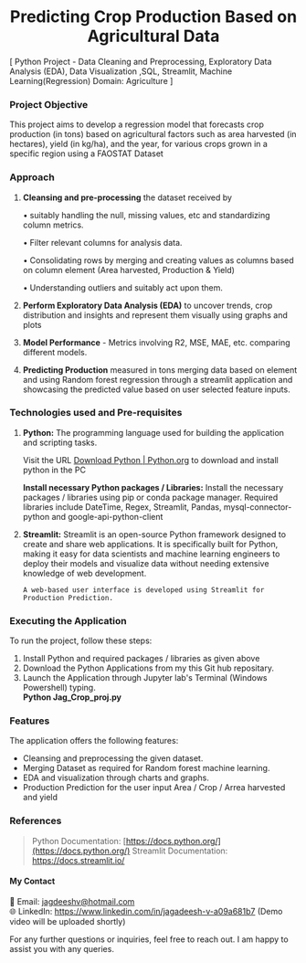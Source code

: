 <h1 align="center">
Predicting Crop Production Based on Agricultural Data
</h1>
[ Python Project - Data Cleaning and Preprocessing, Exploratory Data Analysis (EDA), Data Visualization ,SQL, Streamlit, Machine Learning(Regression) Domain: Agriculture ]

### Project Objective
This project aims to develop a regression model that forecasts crop production (in tons) based on agricultural factors such as area harvested (in hectares), yield (in kg/ha), and the year, for various crops grown in a specific region using a FAOSTAT Dataset

### Approach
  1.	**Cleansing  and pre-processing** the dataset received by

    	• suitably handling the null, missing values, etc and standardizing column metrics.
    	  	
    	• Filter relevant columns for analysis data.
    	
    	• Consolidating rows by merging and creating values as columns based on column element (Area harvested, Production & Yield)
    	
    	• Understanding outliers and suitably act upon them. 
    	
  2. **Perform Exploratory Data Analysis (EDA)** to uncover trends, crop distribution and insights and represent them visually using graphs and plots
     
  4. **Model Performance** - Metrics involving R2, MSE, MAE, etc. comparing different models.

  5. **Predicting Production** measured in tons merging data based on element and using Random forest regression through a streamlit application and showcasing the predicted value based on user selected feature inputs.


### Technologies used and Pre-requisites


1.	**Python:** The programming language used for building the application and scripting tasks.

    Visit the URL  [Download Python | Python.org](https://www.python.org/downloads/)    to download and install python in the PC

    **Install necessary Python packages / Libraries:** Install the necessary packages / libraries using pip or conda package manager. Required libraries include DateTime, Regex, Streamlit, Pandas, mysql-connector-python and google-api-python-client

2.	**Streamlit:** Streamlit is an open-source Python framework designed to create and share web applications. It is specifically built for Python, making it easy for data scientists and machine learning engineers to deploy their models and visualize data without needing extensive knowledge of web development.
	
        A web-based user interface is developed using Streamlit for Production Prediction.

### Executing the Application 

To run the project, follow these steps:

1.	Install Python and required packages / libraries as given above
2.	Download the Python Applications from my this Git hub repositary.
5.	Launch the Application through Jupyter lab's Terminal (Windows Powershell) typing.  
     **Python Jag_Crop_proj.py**

### Features

The application offers the following features:
+	Cleansing and preprocessing the given dataset.
+	Merging Dataset as required for Random forest machine learning.
+	EDA and visualization through charts and graphs.
+	Production Prediction for the user input Area / Crop / Arrea harvested and yield 

### References

> Python Documentation: [https://docs.python.org/](https://docs.python.org/)
> Streamlit Documentation: https://docs.streamlit.io/

#### My Contact
📧 Email: jagdeeshv@hotmail.com  
🌐 LinkedIn: https://www.linkedin.com/in/jagadeesh-v-a09a681b7 (Demo video will be uploaded shortly)

For any further questions or inquiries, feel free to reach out. I am happy to assist you with any queries.

